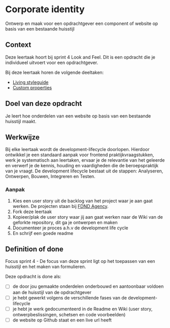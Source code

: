 # Corporate identity
Ontwerp en maak voor een opdrachtgever een component of website op basis van een bestaande huisstijl 

## Context
Deze leertaak hoort bij sprint 4 Look and Feel. Dit is een opdracht die je individueel uitvoert voor een opdrachtgever.

Bij deze leertaak horen de volgende deeltaken:

* [Living styleguide](https://github.com/fdnd-task/look-and-feel-living-styleguide)
* [Custom properties](https://github.com/fdnd-task/look-and-feel-custom-properties)

## Doel van deze opdracht
Je leert hoe onderdelen van een website op basis van een bestaande huisstijl maakt.

## Werkwijze
Bij elke leertaak wordt de development-lifecycle doorlopen. Hierdoor ontwikkel je een standaard aanpak voor frontend praktijkvraagstukken, werk je systematisch aan leertaken, ervaar je de relevantie van het geleerde en verwerf je de kennis, houding en vaardigheden die de beroepspraktijk van je vraagt. De development lifecycle bestaat uit de stappen: Analyseren, Ontwerpen, Bouwen, Integreren en Testen.

### Aanpak
1. Kies een user story uit de backlog van het project waar je aan gaat werken. De projecten staan bij [FDND Agency](https://github.com/fdnd-agency).  
2. Fork deze leertaak
3. Kopieer/plak de user story waar jij aan gaat werken naar de Wiki van de geforkte repository, dit ga je ontwerpen en maken
4. Documenteer je proces a.h.v de development life cycle
5. En schrijf een goede readme

## Definition of done

Focus sprint 4 - De focus van deze sprint ligt op het toepassen van een huisstijl en het maken van formulieren.

Deze opdracht is done als:

- [ ] de door jou gemaakte onderdelen onderbouwd en aantoonbaar voldoen aan de huisstijl van de opdrachtgever
- [ ] je hebt gewerkt volgens de verschillende fases van de development-lifecycle
- [ ] je hebt je werk gedocumenteerd in de Readme en Wiki (user story, ontwerpbeslissingen, schetsen en code voorbeelden)
- [ ] de website op Github staat en een live url heeft
